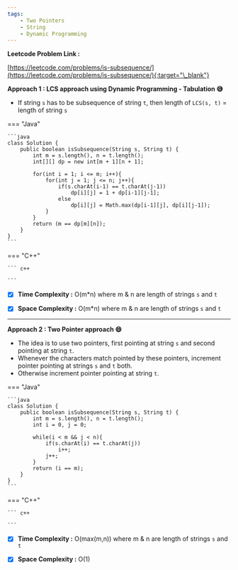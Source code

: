 ```yaml
---
tags:
    - Two Pointers
    - String
    - Dynamic Programming
---
```


**Leetcode Problem Link :**

[https://leetcode.com/problems/is-subsequence/](https://leetcode.com/problems/is-subsequence/){:target="\_blank"}

**Approach 1 : LCS approach using Dynamic Programming - Tabulation :sweat_smile:**

-   If string `s` has to be subsequence of string `t`, then length of `LCS(s, t)` = length of string `s`

=== "Java"

    ```java
    class Solution {
        public boolean isSubsequence(String s, String t) {
            int m = s.length(), n = t.length();
            int[][] dp = new int[m + 1][n + 1];

            for(int i = 1; i <= m; i++){
                for(int j = 1; j <= n; j++){
                    if(s.charAt(i-1) == t.charAt(j-1))
                        dp[i][j] = 1 + dp[i-1][j-1];
                    else
                        dp[i][j] = Math.max(dp[i-1][j], dp[i][j-1]);
                }
            }
            return (m == dp[m][n]);
        }
    }
    ```

=== "C++"

    ``` c++

    ```

-   [x] **Time Complexity :** O(m\*n) where m & n are length of strings `s` and `t`

-   [x] **Space Complexity :** O(m\*n) where m & n are length of strings `s` and `t`

<hr>

**Approach 2 : Two Pointer approach :smile:**

-   The idea is to use two pointers, first pointing at string `s` and second pointing at string `t`.
-   Whenever the characters match pointed by these pointers, increment pointer pointing at strings `s` and `t` both.
-   Otherwise increment pointer pointing at string `t`.

=== "Java"

    ```java
    class Solution {
        public boolean isSubsequence(String s, String t) {
            int m = s.length(), n = t.length();
            int i = 0, j = 0;

            while(i < m && j < n){
                if(s.charAt(i) == t.charAt(j))
                    i++;
                j++;
            }
            return (i == m);
        }
    }
    ```

=== "C++"

    ``` c++

    ```

-   [x] **Time Complexity :** O(max(m,n)) where m & n are length of strings `s` and `t`

-   [x] **Space Complexity :** O(1)
